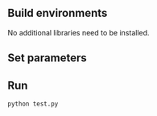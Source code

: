 
## Build environments

No additional libraries need to be installed.

## Set parameters



## Run
```
python test.py
```

